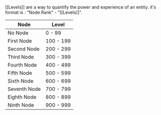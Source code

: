 [[Levels]] are a way to quantify the power and experience of an entity. it's format is : "Node Rank" - "[[Levels]]".

| Node         | Level     |
| ------------ | --------- |
| No Node      | 0 - 99    |
| First Node   | 100 - 199 |
| Second Node  | 200 - 299 |
| Third Node   | 300 - 399 |
| Fourth Node  | 400 - 499 |
| Fifth Node   | 500 - 599 |
| Sixth Node   | 600 - 699 |
| Seventh Node | 700 - 799 |
| Eighth Node  | 800 - 899 |
| Ninth Node   | 900 - 999 |
